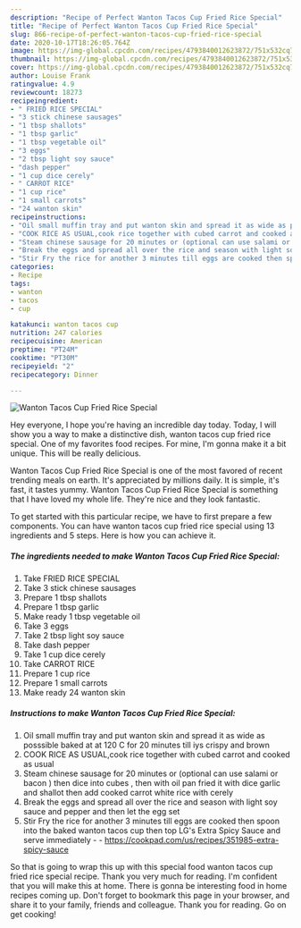 ```yaml
---
description: "Recipe of Perfect Wanton Tacos Cup Fried Rice Special"
title: "Recipe of Perfect Wanton Tacos Cup Fried Rice Special"
slug: 866-recipe-of-perfect-wanton-tacos-cup-fried-rice-special
date: 2020-10-17T18:26:05.764Z
image: https://img-global.cpcdn.com/recipes/4793840012623872/751x532cq70/wanton-tacos-cup-fried-rice-special-recipe-main-photo.jpg
thumbnail: https://img-global.cpcdn.com/recipes/4793840012623872/751x532cq70/wanton-tacos-cup-fried-rice-special-recipe-main-photo.jpg
cover: https://img-global.cpcdn.com/recipes/4793840012623872/751x532cq70/wanton-tacos-cup-fried-rice-special-recipe-main-photo.jpg
author: Louise Frank
ratingvalue: 4.9
reviewcount: 18273
recipeingredient:
- " FRIED RICE SPECIAL"
- "3 stick chinese sausages"
- "1 tbsp shallots"
- "1 tbsp garlic"
- "1 tbsp vegetable oil"
- "3 eggs"
- "2 tbsp light soy sauce"
- "dash pepper"
- "1 cup dice cerely"
- " CARROT RICE"
- "1 cup rice"
- "1 small carrots"
- "24 wanton skin"
recipeinstructions:
- "Oil small muffin tray and put wanton skin and spread it as wide as posssible baked at at 120 C for 20 minutes till iys crispy and brown"
- "COOK RICE AS USUAL,cook rice together with cubed carrot and cooked as usual"
- "Steam chinese sausage for 20 minutes or (optional can use salami or bacon ) then dice into cubes , then with oil pan fried it with dice garlic and shallot then add cooked carrot white rice with cerely"
- "Break the eggs and spread all over the rice and season with light soy sauce and pepper and then let the egg set"
- "Stir Fry the rice for another 3 minutes till eggs are cooked then spoon into the baked wanton tacos cup then top LG&#39;s Extra Spicy Sauce and serve immediately  https://cookpad.com/us/recipes/351985-extra-spicy-sauce"
categories:
- Recipe
tags:
- wanton
- tacos
- cup

katakunci: wanton tacos cup 
nutrition: 247 calories
recipecuisine: American
preptime: "PT24M"
cooktime: "PT30M"
recipeyield: "2"
recipecategory: Dinner

---
```



![Wanton Tacos Cup Fried Rice Special](https://img-global.cpcdn.com/recipes/4793840012623872/751x532cq70/wanton-tacos-cup-fried-rice-special-recipe-main-photo.jpg)

Hey everyone, I hope you're having an incredible day today. Today, I will show you a way to make a distinctive dish, wanton tacos cup fried rice special. One of my favorites food recipes. For mine, I'm gonna make it a bit unique. This will be really delicious.



Wanton Tacos Cup Fried Rice Special is one of the most favored of recent trending meals on earth. It's appreciated by millions daily. It is simple, it's fast, it tastes yummy. Wanton Tacos Cup Fried Rice Special is something that I have loved my whole life. They're nice and they look fantastic.


To get started with this particular recipe, we have to first prepare a few components. You can have wanton tacos cup fried rice special using 13 ingredients and 5 steps. Here is how you can achieve it.

<!--inarticleads1-->

##### The ingredients needed to make Wanton Tacos Cup Fried Rice Special:

1. Take  FRIED RICE SPECIAL
1. Take 3 stick chinese sausages
1. Prepare 1 tbsp shallots
1. Prepare 1 tbsp garlic
1. Make ready 1 tbsp vegetable oil
1. Take 3 eggs
1. Take 2 tbsp light soy sauce
1. Take dash pepper
1. Take 1 cup dice cerely
1. Take  CARROT RICE
1. Prepare 1 cup rice
1. Prepare 1 small carrots
1. Make ready 24 wanton skin




<!--inarticleads2-->

##### Instructions to make Wanton Tacos Cup Fried Rice Special:

1. Oil small muffin tray and put wanton skin and spread it as wide as posssible baked at at 120 C for 20 minutes till iys crispy and brown
1. COOK RICE AS USUAL,cook rice together with cubed carrot and cooked as usual
1. Steam chinese sausage for 20 minutes or (optional can use salami or bacon ) then dice into cubes , then with oil pan fried it with dice garlic and shallot then add cooked carrot white rice with cerely
1. Break the eggs and spread all over the rice and season with light soy sauce and pepper and then let the egg set
1. Stir Fry the rice for another 3 minutes till eggs are cooked then spoon into the baked wanton tacos cup then top LG&#39;s Extra Spicy Sauce and serve immediately -  - https://cookpad.com/us/recipes/351985-extra-spicy-sauce




So that is going to wrap this up with this special food wanton tacos cup fried rice special recipe. Thank you very much for reading. I'm confident that you will make this at home. There is gonna be interesting food in home recipes coming up. Don't forget to bookmark this page in your browser, and share it to your family, friends and colleague. Thank you for reading. Go on get cooking!
